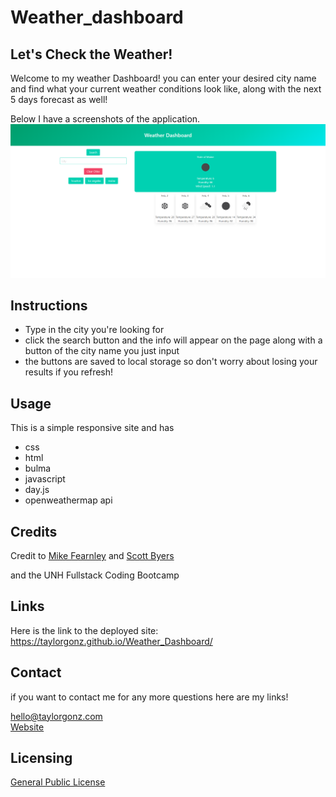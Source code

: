 # Weather_dashboard

## Let's Check the Weather!

Welcome to my weather Dashboard! you can enter your desired city name and find what your current weather conditions look like, along with the next 5 days forecast as well! 

Below I have a screenshots of the application.
![alt text](Develop/images/screenshot.png)

## Instructions

- Type in the city you're looking for
- click the search button and the info will appear on the page along with a button of the city name you just input
- the buttons are saved to local storage so don't worry about losing your results if you refresh!



## Usage
This is a simple responsive site and has
 - css
 - html
 - bulma
 - javascript
 - day.js
 - openweathermap api

## Credits
Credit to [Mike Fearnley](https://michaelfearnley.com/) and [Scott Byers](https://github.com/switch120)

and the UNH Fullstack Coding Bootcamp

## Links 
Here is the link to the deployed site: https://taylorgonz.github.io/Weather_Dashboard/
## Contact

if you want to contact me for any more questions here are my links!

hello@taylorgonz.com
<br>
[Website](http://www.taylorgonz.com)

## Licensing
 [General Public License](https://opensource.org/licenses/GPL-2.0)